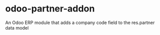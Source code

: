 # odoo-partner-addon
An Odoo ERP module that adds a company code field to the res.partner data model
